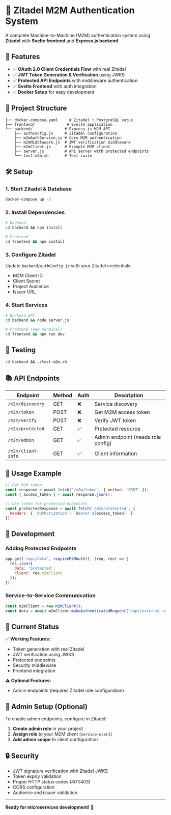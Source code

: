 # 🔐 Zitadel M2M Authentication System

A complete Machine-to-Machine (M2M) authentication system using **Zitadel** with **Svelte frontend** and **Express.js backend**.

## 🚀 Features

- ✅ **OAuth 2.0 Client Credentials Flow** with real Zitadel
- ✅ **JWT Token Generation & Verification** using JWKS
- ✅ **Protected API Endpoints** with middleware authentication
- ✅ **Svelte Frontend** with auth integration
- ✅ **Docker Setup** for easy development

## 📁 Project Structure

```
├── docker-compose.yaml     # Zitadel + PostgreSQL setup
├── frontend/              # Svelte application
└── backend/              # Express.js M2M API
    ├── authConfig.js     # Zitadel configuration
    ├── m2mAuthService.js # Core M2M authentication
    ├── m2mMiddleware.js  # JWT verification middleware
    ├── m2mClient.js      # Example M2M client
    ├── server.js         # API server with protected endpoints
    └── test-m2m.sh       # Test suite
```

## 🛠️ Setup

### 1. Start Zitadel & Database
```bash
docker-compose up -d
```

### 2. Install Dependencies
```bash
# Backend
cd backend && npm install

# Frontend  
cd frontend && npm install
```

### 3. Configure Zitadel
Update `backend/authConfig.js` with your Zitadel credentials:
- M2M Client ID
- Client Secret  
- Project Audience
- Issuer URL

### 4. Start Services
```bash
# Backend API
cd backend && node server.js

# Frontend (new terminal)
cd frontend && npm run dev
```

## 🧪 Testing

```bash
cd backend && ./test-m2m.sh
```

## 📚 API Endpoints

| Endpoint | Method | Auth | Description |
|----------|--------|------|-------------|
| `/m2m/discovery` | GET | ❌ | Service discovery |
| `/m2m/token` | POST | ❌ | Get M2M access token |
| `/m2m/verify` | POST | ❌ | Verify JWT token |
| `/m2m/protected` | GET | ✅ | Protected resource |
| `/m2m/admin` | GET | ✅ | Admin endpoint (needs role config) |
| `/m2m/client-info` | GET | ✅ | Client information |

## 🔑 Usage Example

```javascript
// Get M2M token
const response = await fetch('/m2m/token', { method: 'POST' });
const { access_token } = await response.json();

// Use token for protected endpoints
const protectedResponse = await fetch('/m2m/protected', {
  headers: { 'Authorization': `Bearer ${access_token}` }
});
```

## 🔧 Development

### Adding Protected Endpoints
```javascript
app.get('/api/data', requireM2MAuth(), (req, res) => {
  res.json({ 
    data: 'protected', 
    client: req.m2mClient 
  });
});
```

### Service-to-Service Communication
```javascript
const m2mClient = new M2MClient();
const data = await m2mClient.makeAuthenticatedRequest('/api/external-service');
```

## 🎯 Current Status

✅ **Working Features:**
- Token generation with real Zitadel
- JWT verification using JWKS
- Protected endpoints
- Security middleware
- Frontend integration

⚠️ **Optional Features:**
- Admin endpoints (requires Zitadel role configuration)

## 📝 Admin Setup (Optional)

To enable admin endpoints, configure in Zitadel:

1. **Create admin role** in your project
2. **Assign role** to your M2M client (`service-user1`)
3. **Add admin scope** to client configuration

## 🔒 Security

- JWT signature verification with Zitadel JWKS
- Token expiry validation
- Proper HTTP status codes (401/403)
- CORS configuration
- Audience and issuer validation

---

**Ready for microservices development!** 🚀
